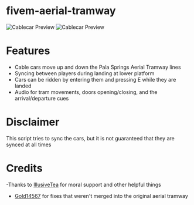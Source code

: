 # fivem-aerial-tramway
![Cablecar Preview](https://i.imgur.com/iTkJHZV.jpg "Cablecar Preview")
![Cablecar Preview](https://i.imgur.com/BnMm21R.jpg "Cablecar Preview")

# Features
- Cable cars move up and down the Pala Springs Aerial Tramway lines 
- Syncing between players during landing at lower platform
- Cars can be ridden by entering them and pressing E while they are landed
- Audio for tram movements, doors opening/closing, and the arrival/departure cues

# Disclaimer
This script tries to sync the cars, but it is not guaranteed that they are synced at all times

# Credits
-Thanks to [IllusiveTea]( https://github.com/IllusiveTea ) for moral support and other helpful things
- [Gold14567](https://github.com/Gold14567/) for fixes that weren't merged into the original aerial tramway
